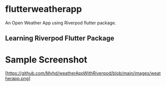 # flutterweatherapp

An Open Weather App using Riverpod flutter package.

## Learning Riverpod Flutter Package
# Sample Screenshot
[https://github.com/Mvhd/weatherAppWithRiverpod/blob/main/images/weatherapp.png]
